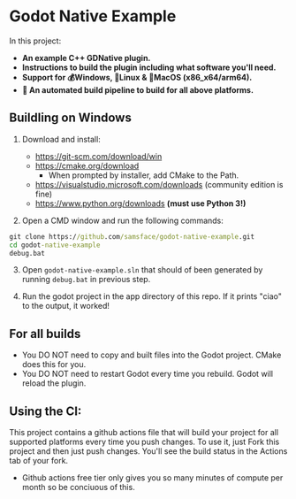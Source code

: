 # Godot Native Example

In this project:
- **An example C++ GDNative plugin.** 
- **Instructions to build the plugin including what software you'll need.**
- **Support for 💰Windows, 🐧Linux & 🍏MacOS (x86_x64/arm64).**
- **🤖 An automated build pipeline to build for all above platforms.**

## Buildling on Windows

1. Download and install:
    - https://git-scm.com/download/win
    - https://cmake.org/download
        - When prompted by installer, add CMake to the Path.
    - https://visualstudio.microsoft.com/downloads (community edition is fine)
    - https://www.python.org/downloads **(must use Python 3!)**

2. Open a CMD window and run the following commands:
  ``` bat
  git clone https://github.com/samsface/godot-native-example.git
  cd godot-native-example
  debug.bat
  ```
 
3. Open `godot-native-example.sln` that should of been generated by running `debug.bat` in previous step.

4. Run the godot project in the app directory of this repo. If it prints "ciao" to the output, it worked!

## For all builds

- You DO NOT need to copy and built files into the Godot project. CMake does this for you.
- You DO NOT need to restart Godot every time you rebuild. Godot will reload the plugin.

## Using the CI:

This project contains a github actions file that will build your project for all supported platforms every time you push changes. To use it, just Fork this project and then just push changes. You'll see the build status in the Actions tab of your fork. 

* Github actions free tier only gives you so many minutes of compute per month so be conciuous of this.
